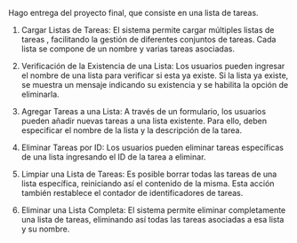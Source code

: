 Hago entrega del proyecto final, que consiste en una lista de tareas.

1. Cargar Listas de Tareas:
El sistema permite cargar múltiples listas de tareas , facilitando la gestión de diferentes conjuntos de tareas. Cada lista se compone de un nombre y varias tareas asociadas.

2. Verificación de la Existencia de una Lista:
Los usuarios pueden ingresar el nombre de una lista para verificar si esta ya existe. Si la lista ya existe, se muestra un mensaje indicando su existencia y se habilita la opción de eliminarla.

3. Agregar Tareas a una Lista:
A través de un formulario, los usuarios pueden añadir nuevas tareas a una lista existente. Para ello, deben especificar el nombre de la lista y la descripción de la tarea.

4. Eliminar Tareas por ID:
Los usuarios pueden eliminar tareas específicas de una lista ingresando el ID de la tarea a eliminar.

6. Limpiar una Lista de Tareas:
Es posible borrar todas las tareas de una lista específica, reiniciando así el contenido de la misma. Esta acción también restablece el contador de identificadores de tareas.

7. Eliminar una Lista Completa:
El sistema permite eliminar completamente una lista de tareas, eliminando así todas las tareas asociadas a esa lista y su nombre.
